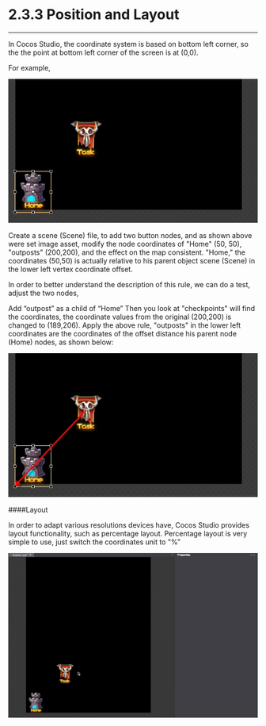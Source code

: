 # 2.3.3 Position and Layout
---

In Cocos Studio, the coordinate system is based on bottom left corner, so the the point at bottom left corner of the screen is at (0,0). 

For example,

![Image](res/image049.png)

Create a scene (Scene) file, to add two button nodes, and as shown above were set image asset, modify the node coordinates of "Home" (50, 50), "outposts" (200,200), and the effect on the map consistent. "Home," the coordinates (50,50) is actually relative to his parent object scene (Scene) in the lower left vertex coordinate offset.

In order to better understand the description of this rule, we can do a test, adjust the two nodes,

Add “outpost” as a child of “Home” Then you look at "checkpoints" will find the coordinates, the coordinate values ​from the original (200,200) is changed to (189,206). Apply the above rule, "outposts" in the lower left coordinates are the coordinates of the offset distance his parent node (Home) nodes, as shown below:

![Image](res/image050.jpg)

####Layout

In order to adapt various resolutions devices have, Cocos Studio provides layout functionality, such as percentage layout. Percentage layout is very simple to use, just switch the coordinates unit to "%”

![Image](res/image132.gif)

